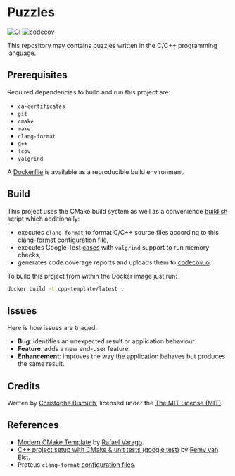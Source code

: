# Puzzles

![CI](https://github.com/cbismuth/cpp-template/workflows/CI/badge.svg)
[![codecov](https://codecov.io/gh/cbismuth/cpp-template/branch/master/graph/badge.svg)](https://codecov.io/gh/cbismuth/cpp-template)

This repository may contains puzzles written in the C/C++ programming language.

## Prerequisites

Required dependencies to build and run this project are:

* `ca-certificates`
* `git`
* `cmake`
* `make`
* `clang-format`
* `g++`
* `lcov`
* `valgrind`

A [Dockerfile](Dockerfile) is available as a reproducible build environment.

## Build

This project uses the CMake build system as well as a convenience [build.sh](scripts/build.sh) script which additionally:
* executes `clang-format` to format C/C++ source files according to this [clang-format](.clang-format) configuration file,
* executes Google Test [cases](tests/core_tests) with `valgrind` support to run memory checks,
* generates code coverage reports and uploads them to [codecov.io](https://codecov.io/gh/cbismuth/puzzles).

To build this project from within the Docker image just run: 

```bash
docker build -t cpp-template/latest .
```

## Issues

Here is how issues are triaged:

* **Bug**: identifies an unexpected result or application behaviour.
* **Feature**: adds a new end-user feature.
* **Enhancement**: improves the way the application behaves but produces the same result.

## Credits

Written by [Christophe Bismuth](https://www.linkedin.com/in/cbismuth/), licensed under the [The MIT License (MIT)](LICENSE.md).

## References

* [Modern CMake Template](https://github.com/rvarago/modern-cmake-template) by [Rafael Varago](https://github.com/rvarago).
* [C++ project setup with CMake & unit tests (google test)](https://raymii.org/s/tutorials/Cpp_project_setup_with_cmake_and_unit_tests.html) by [Remy van Elst](https://raymii.org/s/static/About.html).
* Proteus `clang-format` [configuration files](https://gitlab.cern.ch/proteus/proteus/-/commit/8d906a45801c03832531e243f41f5f5a83177de0).
